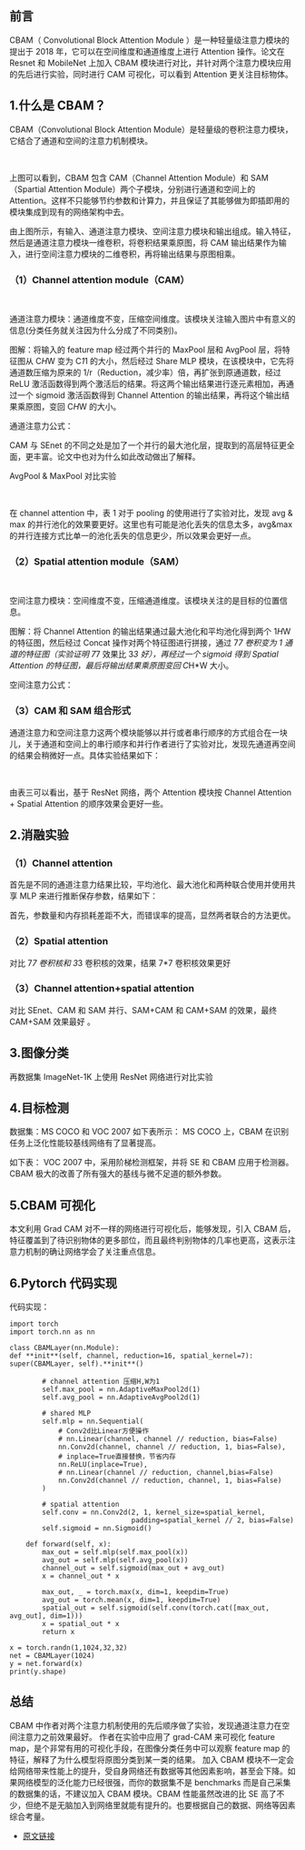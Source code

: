 ## 前言

CBAM（ Convolutional Block Attention Module ）是一种轻量级注意力模块的提出于 2018 年，它可以在空间维度和通道维度上进行 Attention 操作。论文在 Resnet 和 MobileNet 上加入 CBAM 模块进行对比，并针对两个注意力模块应用的先后进行实验，同时进行 CAM 可视化，可以看到 Attention 更关注目标物体。

## 1.什么是 CBAM？

CBAM（Convolutional Block Attention Module）是轻量级的卷积注意力模块，它结合了通道和空间的注意力机制模块。

​

上图可以看到，CBAM 包含 CAM（Channel Attention Module）和 SAM（Spartial Attention Module）两个子模块，分别进行通道和空间上的 Attention。这样不只能够节约参数和计算力，并且保证了其能够做为即插即用的模块集成到现有的网络架构中去。

由上图所示，有输入、通道注意力模块、空间注意力模块和输出组成。输入特征，然后是通道注意力模块一维卷积，将卷积结果乘原图，将 CAM 输出结果作为输入，进行空间注意力模块的二维卷积，再将输出结果与原图相乘。

### （1）Channel attention module（CAM）

​

通道注意力模块：通道维度不变，压缩空间维度。该模块关注输入图片中有意义的信息(分类任务就关注因为什么分成了不同类别)。

图解：将输入的 feature map 经过两个并行的 MaxPool 层和 AvgPool 层，将特征图从 C*H*W 变为 C*1*1 的大小，然后经过 Share MLP 模块，在该模块中，它先将通道数压缩为原来的 1/r（Reduction，减少率）倍，再扩张到原通道数，经过 ReLU 激活函数得到两个激活后的结果。将这两个输出结果进行逐元素相加，再通过一个 sigmoid 激活函数得到 Channel Attention 的输出结果，再将这个输出结果乘原图，变回 C*H*W 的大小。

通道注意力公式：

CAM 与 SEnet 的不同之处是加了一个并行的最大池化层，提取到的高层特征更全面，更丰富。论文中也对为什么如此改动做出了解释。

AvgPool & MaxPool 对比实验

​

在 channel attention 中，表 1 对于 pooling 的使用进行了实验对比，发现 avg & max 的并行池化的效果要更好。这里也有可能是池化丢失的信息太多，avg&max 的并行连接方式比单一的池化丢失的信息更少，所以效果会更好一点。

### （2）Spatial attention module（SAM）

​

空间注意力模块：空间维度不变，压缩通道维度。该模块关注的是目标的位置信息。

图解：将 Channel Attention 的输出结果通过最大池化和平均池化得到两个 1*H*W 的特征图，然后经过 Concat 操作对两个特征图进行拼接，通过 7*7 卷积变为 1 通道的特征图（实验证明 7*7 效果比 3*3 好），再经过一个 sigmoid 得到 Spatial Attention 的特征图，最后将输出结果乘原图变回 C*H\*W 大小。

空间注意力公式：

### （3）CAM 和 SAM 组合形式

通道注意力和空间注意力这两个模块能够以并行或者串行顺序的方式组合在一块儿，关于通道和空间上的串行顺序和并行作者进行了实验对比，发现先通道再空间的结果会稍微好一点。具体实验结果如下：

​

由表三可以看出，基于 ResNet 网络，两个 Attention 模块按 Channel Attention + Spatial Attention 的顺序效果会更好一些。

## 2.消融实验

### （1）Channel attention

首先是不同的通道注意力结果比较，平均池化、最大池化和两种联合使用并使用共享 MLP 来进行推断保存参数，结果如下：

首先，参数量和内存损耗差距不大，而错误率的提高，显然两者联合的方法更优。

### （2）Spatial attention

对比 7*7 卷积核和 3*3 卷积核的效果，结果 7\*7 卷积核效果更好

### （3）Channel attention+spatial attention

对比 SEnet、CAM 和 SAM 并行、SAM+CAM 和 CAM+SAM 的效果，最终 CAM+SAM 效果最好 。

## 3.图像分类

再数据集 ImageNet-1K 上使用 ResNet 网络进行对比实验

## 4.目标检测

数据集：MS COCO 和 VOC 2007
如下表所示：
MS COCO 上，CBAM 在识别任务上泛化性能较基线网络有了显著提高。

如下表：
VOC 2007 中，采用阶梯检测框架，并将 SE 和 CBAM 应用于检测器。CBAM 极大的改善了所有强大的基线与微不足道的额外参数。

## 5.CBAM 可视化

本文利用 Grad CAM 对不一样的网络进行可视化后，能够发现，引入 CBAM 后，特征覆盖到了待识别物体的更多部位，而且最终判别物体的几率也更高，这表示注意力机制的确让网络学会了关注重点信息。

## 6.Pytorch 代码实现

代码实现：

```
import torch
import torch.nn as nn

class CBAMLayer(nn.Module):
def **init**(self, channel, reduction=16, spatial_kernel=7):
super(CBAMLayer, self).**init**()

        # channel attention 压缩H,W为1
        self.max_pool = nn.AdaptiveMaxPool2d(1)
        self.avg_pool = nn.AdaptiveAvgPool2d(1)

        # shared MLP
        self.mlp = nn.Sequential(
            # Conv2d比Linear方便操作
            # nn.Linear(channel, channel // reduction, bias=False)
            nn.Conv2d(channel, channel // reduction, 1, bias=False),
            # inplace=True直接替换，节省内存
            nn.ReLU(inplace=True),
            # nn.Linear(channel // reduction, channel,bias=False)
            nn.Conv2d(channel // reduction, channel, 1, bias=False)
        )

        # spatial attention
        self.conv = nn.Conv2d(2, 1, kernel_size=spatial_kernel,
                              padding=spatial_kernel // 2, bias=False)
        self.sigmoid = nn.Sigmoid()

    def forward(self, x):
        max_out = self.mlp(self.max_pool(x))
        avg_out = self.mlp(self.avg_pool(x))
        channel_out = self.sigmoid(max_out + avg_out)
        x = channel_out * x

        max_out, _ = torch.max(x, dim=1, keepdim=True)
        avg_out = torch.mean(x, dim=1, keepdim=True)
        spatial_out = self.sigmoid(self.conv(torch.cat([max_out, avg_out], dim=1)))
        x = spatial_out * x
        return x

x = torch.randn(1,1024,32,32)
net = CBAMLayer(1024)
y = net.forward(x)
print(y.shape)
```

## 总结

CBAM 中作者对两个注意力机制使用的先后顺序做了实验，发现通道注意力在空间注意力之前效果最好。
作者在实验中应用了 grad-CAM 来可视化 feature map，是个非常有用的可视化手段，在图像分类任务中可以观察 feature map 的特征，解释了为什么模型将原图分类到某一类的结果。
加入 CBAM 模块不一定会给网络带来性能上的提升，受自身网络还有数据等其他因素影响，甚至会下降。如果网络模型的泛化能力已经很强，而你的数据集不是 benchmarks 而是自己采集的数据集的话，不建议加入 CBAM 模块。CBAM 性能虽然改进的比 SE 高了不少，但绝不是无脑加入到网络里就能有提升的。也要根据自己的数据、网络等因素综合考量。

- [原文链接](https://blog.csdn.net/m0_45447650/article/details/123983483)
